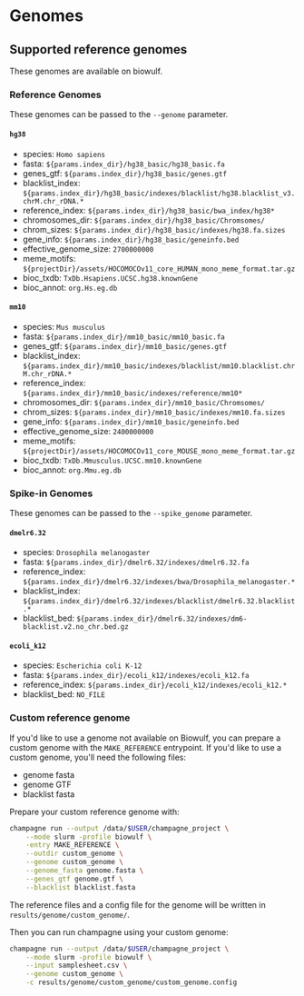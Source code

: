 # Genomes

<!--
This file is created by concatenating _genomes_tail.md and the auto-generated genomes list.
Do not edit guide/genomes.md manually.
-->

## Supported reference genomes

These genomes are available on biowulf.

### Reference Genomes

These genomes can be passed to the `--genome` parameter.

#### `hg38`

- species: `Homo sapiens`
- fasta: `${params.index_dir}/hg38_basic/hg38_basic.fa`
- genes_gtf: `${params.index_dir}/hg38_basic/genes.gtf`
- blacklist_index: `${params.index_dir}/hg38_basic/indexes/blacklist/hg38.blacklist_v3.chrM.chr_rDNA.*`
- reference_index: `${params.index_dir}/hg38_basic/bwa_index/hg38*`
- chromosomes_dir: `${params.index_dir}/hg38_basic/Chromsomes/`
- chrom_sizes: `${params.index_dir}/hg38_basic/indexes/hg38.fa.sizes`
- gene_info: `${params.index_dir}/hg38_basic/geneinfo.bed`
- effective_genome_size: `2700000000`
- meme_motifs: `${projectDir}/assets/HOCOMOCOv11_core_HUMAN_mono_meme_format.tar.gz`
- bioc_txdb: `TxDb.Hsapiens.UCSC.hg38.knownGene`
- bioc_annot: `org.Hs.eg.db`

#### `mm10`

- species: `Mus musculus`
- fasta: `${params.index_dir}/mm10_basic/mm10_basic.fa`
- genes_gtf: `${params.index_dir}/mm10_basic/genes.gtf`
- blacklist_index: `${params.index_dir}/mm10_basic/indexes/blacklist/mm10.blacklist.chrM.chr_rDNA.*`
- reference_index: `${params.index_dir}/mm10_basic/indexes/reference/mm10*`
- chromosomes_dir: `${params.index_dir}/mm10_basic/Chromsomes/`
- chrom_sizes: `${params.index_dir}/mm10_basic/indexes/mm10.fa.sizes`
- gene_info: `${params.index_dir}/mm10_basic/geneinfo.bed`
- effective_genome_size: `2400000000`
- meme_motifs: `${projectDir}/assets/HOCOMOCOv11_core_MOUSE_mono_meme_format.tar.gz`
- bioc_txdb: `TxDb.Mmusculus.UCSC.mm10.knownGene`
- bioc_annot: `org.Mmu.eg.db`

### Spike-in Genomes

These genomes can be passed to the `--spike_genome` parameter.

#### `dmelr6.32`

- species: `Drosophila melanogaster`
- fasta: `${params.index_dir}/dmelr6.32/indexes/dmelr6.32.fa`
- reference_index: `${params.index_dir}/dmelr6.32/indexes/bwa/Drosophila_melanogaster.*`
- blacklist_index: `${params.index_dir}/dmelr6.32/indexes/blacklist/dmelr6.32.blacklist.*`
- blacklist_bed: `${params.index_dir}/dmelr6.32/indexes/dm6-blacklist.v2.no_chr.bed.gz`

#### `ecoli_k12`

- species: `Escherichia coli K-12`
- fasta: `${params.index_dir}/ecoli_k12/indexes/ecoli_k12.fa`
- reference_index: `${params.index_dir}/ecoli_k12/indexes/ecoli_k12.*`
- blacklist_bed: `NO_FILE`

### Custom reference genome

If you'd like to use a genome not available on Biowulf,
you can prepare a custom genome with the `MAKE_REFERENCE` entrypoint.
If you'd like to use a custom genome, you'll need the following files:

- genome fasta
- genome GTF
- blacklist fasta

Prepare your custom reference genome with:

```sh
champagne run --output /data/$USER/champagne_project \
    --mode slurm -profile biowulf \
    -entry MAKE_REFERENCE \
    --outdir custom_genome \
    --genome custom_genome \
    --genome_fasta genome.fasta \
    --genes_gtf genome.gtf \
    --blacklist blacklist.fasta
```

The reference files and a config file for the genome will be written in `results/genome/custom_genome/`.

Then you can run champagne using your custom genome:

```sh
champagne run --output /data/$USER/champagne_project \
    --mode slurm -profile biowulf \
    --input samplesheet.csv \
    --genome custom_genome \
    -c results/genome/custom_genome/custom_genome.config
```

